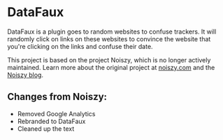 # DataFaux

DataFaux is a plugin goes to random websites to confuse trackers. It will randomly click on links on these websites to convince the website that you're clicking on the links and confuse their date.

This project is based on the project Noiszy, which is no longer actively maintained. Learn more about the original project at [noiszy.com](https://noiszy.com/) and the [Noiszy blog](https://noiszy.com/blog/).

## Changes from Noiszy:
- Removed Google Analytics
- Rebranded to DataFaux
- Cleaned up the text